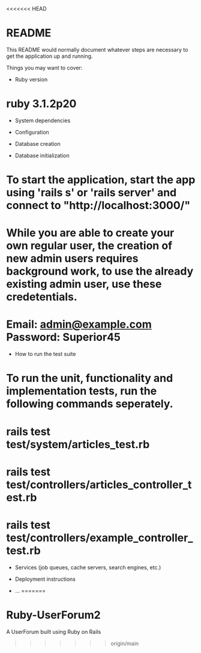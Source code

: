 <<<<<<< HEAD
# README

This README would normally document whatever steps are necessary to get the
application up and running.

Things you may want to cover:

* Ruby version
 # ruby 3.1.2p20
* System dependencies

* Configuration

* Database creation

* Database initialization

 # To start the application, start the app using 'rails s' or 'rails server' and connect to "http://localhost:3000/"

 # While you are able to create your own regular user, the creation of new admin users requires background work, to use the already existing admin user, use these credetentials.

 # Email: admin@example.com  Password: Superior45
* How to run the test suite
# To run the unit, functionality and implementation tests, run the following commands seperately.

# rails test test/system/articles_test.rb
# rails test test/controllers/articles_controller_test.rb
# rails test test/controllers/example_controller_test.rb


* Services (job queues, cache servers, search engines, etc.)

* Deployment instructions

* ...
=======
# Ruby-UserForum2
A UserForum built using Ruby on Rails
>>>>>>> origin/main
